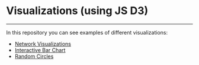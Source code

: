 # Visualizations (using JS D3)
____

In this repository you can see examples of different visualizations:

- [Network Visualizations](https://github.com/anastasiia-belova/Visualizations/tree/main/Network%20Visualization)
- [Interactive Bar Chart](https://github.com/anastasiia-belova/Visualizations/tree/main/Interactive%20chart)
- [Random Circles](https://github.com/anastasiia-belova/Visualizations/tree/main/Random%20Circles)
